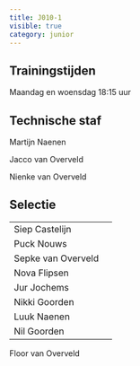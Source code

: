 ```yaml
---
title: J010-1
visible: true
category: junior
---
```

## Trainingstijden

Maandag en woensdag 18:15 uur

## Technische staf

Martijn Naenen

Jacco van Overveld

Nienke van Overveld

## Selectie

<!--StartFragment-->

|                                    |                    |
| ---------------------------------- | ------------------ |
| <!--StartFragment-->Siep Castelijn |                    |
| Puck Nouws                         |                    |
| Sepke van Overveld                 |                    |
| Nova Flipsen                       |                    |
| Jur Jochems                        |                    |
| Nikki Goorden                      |                    |
| Luuk Naenen                        |                    |
| Nil Goorden                        | <!--EndFragment--> |

Floor van Overveld<!--EndFragment-->